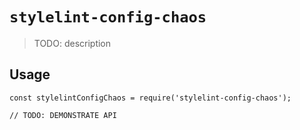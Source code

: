 # `stylelint-config-chaos`

> TODO: description

## Usage

```
const stylelintConfigChaos = require('stylelint-config-chaos');

// TODO: DEMONSTRATE API
```
